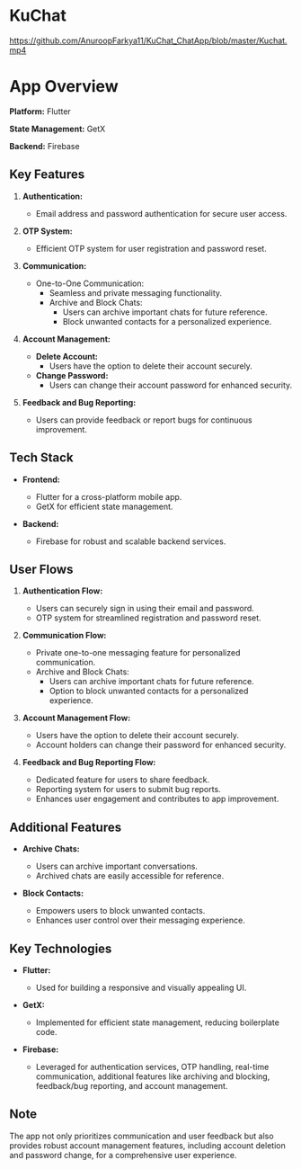 # KuChat
https://github.com/AnuroopFarkya11/KuChat_ChatApp/blob/master/Kuchat.mp4
# App Overview

**Platform:** Flutter

**State Management:** GetX

**Backend:** Firebase

## Key Features

1. **Authentication:**
   - Email address and password authentication for secure user access.

2. **OTP System:**
   - Efficient OTP system for user registration and password reset.

3. **Communication:**
   - One-to-One Communication:
     - Seamless and private messaging functionality.
     - Archive and Block Chats:
       - Users can archive important chats for future reference.
       - Block unwanted contacts for a personalized experience.

4. **Account Management:**
   - **Delete Account:**
     - Users have the option to delete their account securely.
   - **Change Password:**
     - Users can change their account password for enhanced security.

5. **Feedback and Bug Reporting:**
   - Users can provide feedback or report bugs for continuous improvement.

## Tech Stack

- **Frontend:**
  - Flutter for a cross-platform mobile app.
  - GetX for efficient state management.

- **Backend:**
  - Firebase for robust and scalable backend services.

## User Flows

1. **Authentication Flow:**
   - Users can securely sign in using their email and password.
   - OTP system for streamlined registration and password reset.

2. **Communication Flow:**
   - Private one-to-one messaging feature for personalized communication.
   - Archive and Block Chats:
     - Users can archive important chats for future reference.
     - Option to block unwanted contacts for a personalized experience.

3. **Account Management Flow:**
   - Users have the option to delete their account securely.
   - Account holders can change their password for enhanced security.

4. **Feedback and Bug Reporting Flow:**
   - Dedicated feature for users to share feedback.
   - Reporting system for users to submit bug reports.
   - Enhances user engagement and contributes to app improvement.

## Additional Features

- **Archive Chats:**
  - Users can archive important conversations.
  - Archived chats are easily accessible for reference.

- **Block Contacts:**
  - Empowers users to block unwanted contacts.
  - Enhances user control over their messaging experience.

## Key Technologies

- **Flutter:**
  - Used for building a responsive and visually appealing UI.

- **GetX:**
  - Implemented for efficient state management, reducing boilerplate code.

- **Firebase:**
  - Leveraged for authentication services, OTP handling, real-time communication, additional features like archiving and blocking, feedback/bug reporting, and account management.

## Note
The app not only prioritizes communication and user feedback but also provides robust account management features, including account deletion and password change, for a comprehensive user experience.
